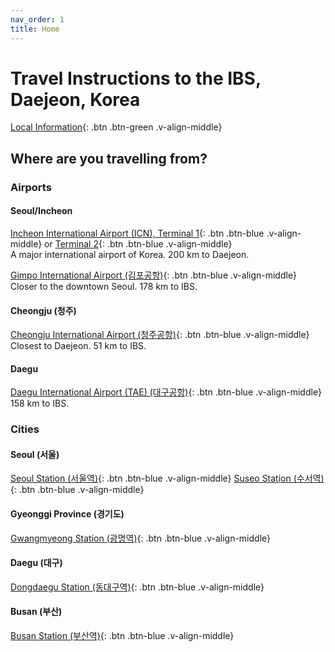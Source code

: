 ```yaml
---
nav_order: 1
title: Home
---
```

# Travel Instructions to the IBS, Daejeon, Korea

[Local Information](/localinfo/){: .btn .btn-green .v-align-middle}

## Where are you travelling from?

### Airports

#### Seoul/Incheon

[Incheon International Airport (ICN), Terminal 1](/icn/){: .btn .btn-blue .v-align-middle} or [Terminal 2](/icn2/){: .btn .btn-blue .v-align-middle}\
A major international airport of Korea. 200 km to Daejeon.

[Gimpo International Airport (김포공항)](/gmp/){: .btn .btn-blue .v-align-middle}\
Closer to the downtown Seoul. 178 km to IBS.

#### Cheongju (청주)

[Cheongju International Airport (청주공항)](/cjj/){: .btn .btn-blue .v-align-middle} \
Closest to Daejeon. 51 km to IBS.

#### Daegu

[Daegu International Airport (TAE) (대구공항)](/tae/){: .btn .btn-blue .v-align-middle} \
158 km to IBS.

### Cities

#### Seoul (서울)

[Seoul Station (서울역)](/seoul/){: .btn .btn-blue .v-align-middle} [Suseo Station (수서역)](/suseo/){: .btn .btn-blue .v-align-middle} 

#### Gyeonggi Province (경기도)

[Gwangmyeong Station (광명역)](/gwangmyeong/){: .btn .btn-blue .v-align-middle}
  
#### Daegu (대구)

[Dongdaegu Station (동대구역)](/dongdaegu/){: .btn .btn-blue .v-align-middle}

#### Busan (부산)

[Busan Station (부산역)](/busan/){: .btn .btn-blue .v-align-middle}

<div id="map"></div>
<script language="javascript">
        var greenIcon = new L.Icon({
  iconUrl: 'https://raw.githubusercontent.com/pointhi/leaflet-color-markers/master/img/marker-icon-2x-green.png',
  shadowUrl: 'https://unpkg.com/leaflet@1.9.4/dist/images/marker-shadow.png',
  iconSize: [25, 41],
  iconAnchor: [12, 41],
  popupAnchor: [1, -34],
  shadowSize: [41, 41]
});
var redIcon = new L.Icon({
  iconUrl: 'https://raw.githubusercontent.com/pointhi/leaflet-color-markers/master/img/marker-icon-2x-red.png',
  shadowUrl: 'https://unpkg.com/leaflet@1.9.4/dist/images/marker-shadow.png',
  iconSize: [25, 41],
  iconAnchor: [12, 41],
  popupAnchor: [1, -34],
  shadowSize: [41, 41]
});
    var map = L.map('map').setView([36.376419,127.385482], 7);
    L.tileLayer('https://{s}.tile.openstreetmap.de/{z}/{x}/{y}.png', {
        maxZoom: 19,
        attribution: '&copy; <a href="https://www.openstreetmap.org/copyright">OpenStreetMap</a> contributors'
    }).addTo(map);
    L.control.scale().addTo(map);
    {% for dest in site.destinations %}
    {% if dest.lat and dest.long %}
        {% if dest.slug== "dimag" %}
        L.marker([{{ dest.lat }}, {{ dest.long }}],{icon:redIcon}).addTo(map)
        .bindPopup('<b>{{ dest.title }}</b>')
        .openPopup();
        {%else%}
        L.marker([{{ dest.lat }}, {{ dest.long }}]).addTo(map)
        .bindPopup('<b>{{ dest.title }}</b>');
        {%endif%}
    {% endif %}
    {% endfor %}
    {% for dest in site.origins %}
    {% if dest.lat and dest.long %}
    L.marker([{{ dest.lat }}, {{ dest.long }}],{icon:greenIcon}).addTo(map)
        .bindPopup('<b><a href="/{{dest.slug}}/">{{ dest.title }}</a></b>');
    {% endif %}
    {% endfor %}
</script>


